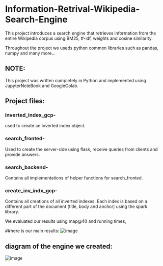 # Information-Retrival-Wikipedia-Search-Engine

This project introduces a search engine that retrieves information from the entire Wikipedia corpus using BM25, tf-idf, weights and cosine similarity. 

Throughout the project we useds python common libraries such as pandas, numpy and many more...

## NOTE: 
This project was written completely in Python and implemented using  JupyterNoteBook and GoogleColab.

## Project files:

### inverted_index_gcp- 
used to create an inverted index object.

### search_fronted- 
Used to create the server-side using flask, receive queries from clients and provide answers.

### search_backend- 
Contains all implementations of helper functions for search_fronted. 

### create_inv_indx_gcp- 
Contains all creations of all inverted indexes. Each index is based on a different part of the document (title, body and anchor) using the spark library.  

We evaluated our results using map@40 and running times, 

##here is our main results:
![image](https://user-images.githubusercontent.com/107557426/212560902-57fed7c7-aab4-444c-9123-13c74204ff1f.png)


## diagram of the engine we created:

![image](https://user-images.githubusercontent.com/107557426/212560811-d9bbfe09-88bc-4b4b-bf21-ef87f369535f.png)
